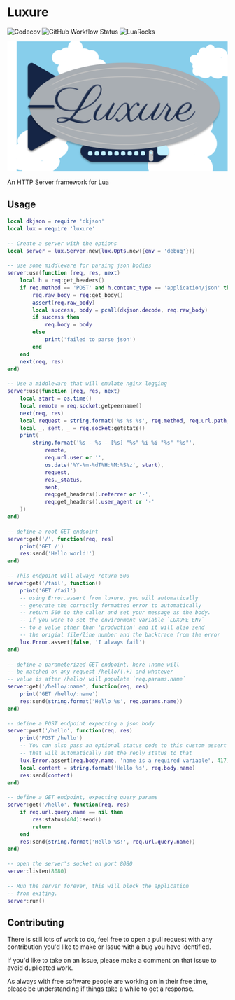 # Luxure

![Codecov](https://img.shields.io/codecov/c/github/freemasen/luxure)
![GitHub Workflow Status](https://img.shields.io/github/workflow/status/freemasen/luxure/CI)
![LuaRocks](https://img.shields.io/luarocks/v/FreeMasen/luxure)

![Luxure Logo](./luxure.svg)

An HTTP Server framework for Lua

## Usage

```lua
local dkjson = require 'dkjson'
local lux = require 'luxure'

-- Create a server with the options
local server = lux.Server.new(lux.Opts.new({env = 'debug'}))

-- use some middleware for parsing json bodies
server:use(function (req, res, next)
    local h = req:get_headers()
    if req.method == 'POST' and h.content_type == 'application/json' then
        req.raw_body = req:get_body()
        assert(req.raw_body)
        local success, body = pcall(dkjson.decode, req.raw_body)
        if success then
            req.body = body
        else
            print('failed to parse json')
        end
    end
    next(req, res)
end)

-- Use a middleware that will emulate nginx logging
server:use(function (req, res, next)
    local start = os.time()
    local remote = req.socket:getpeername()
    next(req, res)
    local request = string.format('%s %s %s', req.method, req.url.path, req.http_version)
    local _, sent, _ = req.socket:getstats()
    print(
        string.format('%s - %s - [%s] "%s" %i %i "%s" "%s"',
            remote,
            req.url.user or '',
            os.date('%Y-%m-%dT%H:%M:%S%z', start),
            request,
            res._status,
            sent,
            req:get_headers().referrer or '-',
            req:get_headers().user_agent or '-'
    ))
end)

-- define a root GET endpoint
server:get('/', function(req, res)
    print('GET /')
    res:send('Hello world!')
end)

-- This endpoint will always return 500
server:get('/fail', function()
    print('GET /fail')
    -- using Error.assert from luxure, you will automatically
    -- generate the correctly formatted error to automatically
    -- return 500 to the caller and set your message as the body.
    -- if you were to set the environment variable `LUXURE_ENV`
    -- to a value other than 'production' and it will also send
    -- the origial file/line number and the backtrace from the error
    lux.Error.assert(false, 'I always fail')
end)

-- define a parameterized GET endpoint, here :name will
-- be matched on any request /hello/(.+) and whatever
-- value is after /hello/ will populate `req.params.name`
server:get('/hello/:name', function(req, res)
    print('GET /hello/:name')
    res:send(string.format('Hello %s', req.params.name))
end)

-- define a POST endpoint expecting a json body
server:post('/hello', function(req, res)
    print('POST /hello')
    -- You can also pass an optional status code to this custom assert
    -- that will automatically set the reply status to that
    lux.Error.assert(req.body.name, 'name is a required variable', 417)
    local content = string.format('Hello %s', req.body.name)
    res:send(content)
end)

-- define a GET endpoint, expecting query params
server:get('/hello', function(req, res)
    if req.url.query.name == nil then
        res:status(404):send()
        return
    end
    res:send(string.format('Hello %s!', req.url.query.name))
end)

-- open the server's socket on port 8080
server:listen(8080)

-- Run the server forever, this will block the application
-- from exiting.
server:run()

```

## Contributing

There is still lots of work to do, feel free to open a pull request with any contribution you'd like to make
or Issue with a bug you have identified.

If you'd like to take on an Issue, please make a comment on that issue to avoid duplicated work.

As always with free software people are working on in their free time, please be understanding
if things take a while to get a response.
